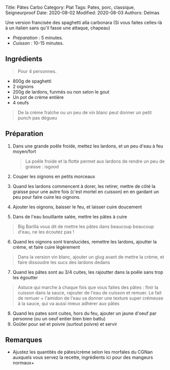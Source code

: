 Title: Pâtes Carbo
Category: Plat
Tags: Pates, porc, classique, Seigneurproof
Date: 2020-08-02
Modified: 2020-08-03
Authors: Delmas


Une version francisée des spaghetti alla carbonara (Si vous faites celles-là à un italien sans qu'il fasse une attaque, chapeau)

- *Préparation* : 5 minutes.
- *Cuisson* : 10-15 minutes.

## Ingrédients
> Pour 4 personnes.

  - 800g de spaghetti
  - 2 oignons
  - 200g de lardons, funmés ou non selon le gout
  - Un pot de crème entière
  - 4 oeufs

  > De la crème fraîche ou un peu de vin blanc peut donner un petit punch pas dégueu

## Préparation

  1. Dans une grande poêle froide, mettez les lardons, et un peu d'eau à feu moyen/fort
     > La poêle froide et la flotte permet aux lardons de rendre un peu de graisse : isgood

  2. Couper les oignons en petits morceaux

  3. Quand les lardons commencent à dorer, les retirer, mettre de côté la graisse pour une autre fois (c'est mortel en cuisson) en en gardant un peu pour faire cuire les oignons.


  4. Ajouter les oignons, baisser le feu, et laisser cuire doucement

  5. Dans de l'eau bouillante salée, mettre les pâtes à cuire
   > Big Barilla vous dit de mettre les pâtes dans beaucoup beaucoup d'eau, ne les écoutez pas !

  6. Quand les oignons sont translucides, remettre les lardons, ajoutter la crème, et faire cuire légèrement
  > Dans la version vin blanc, ajouter un glug avant de mettre la crème, et faire dissoudre les sucs des lardons dedans

  7. Quand les pâtes sont au 3/4 cuites, les rajoutter dans la poêle sans trop les égoutter
  >  Astuce qui marche à chaque fois que vous faites des pâtes : finir la cuisson dans la sauce, rajouter de l'eau de cuisson et remuer. Le fait de remuer + l'amidon de l'eau va donner une texture super crémeuse à la sauce, qui va aussi mieux adhérer aux pâtes

  8. Quand les pates sont cuites, hors du feu, ajouter un jaune d'oeuf par personne (ou un oeuf entier bien bien battu)
  9. Goûter pour sel et poivre (surtout poivre) et servir


## Remarques
  - Ajustez les quantités de pâtes/crème selon les morfales du CGNan auxquels vous servez la recette, ingrédients ici pour des mangeurs normaux+

